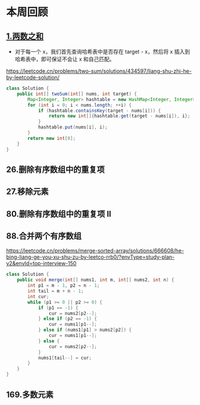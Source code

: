 # 本周回顾


## [1.两数之和](../../Problems/1两数之和.md)
- 对于每一个 x，我们首先查询哈希表中是否存在 target - x，然后将 x 插入到哈希表中，即可保证不会让 x 和自己匹配。  

https://leetcode.cn/problems/two-sum/solutions/434597/liang-shu-zhi-he-by-leetcode-solution/

```java
class Solution {
    public int[] twoSum(int[] nums, int target) {
        Map<Integer, Integer> hashtable = new HashMap<Integer, Integer>();
        for (int i = 0; i < nums.length; ++i) {
            if (hashtable.containsKey(target - nums[i])) {
                return new int[]{hashtable.get(target - nums[i]), i};
            }
            hashtable.put(nums[i], i);
        }
        return new int[0];
    }
}
```
## 26.删除有序数组中的重复项  

## 27.移除元素  
## 80.删除有序数组中的重复项 II
## 88.合并两个有序数组
https://leetcode.cn/problems/merge-sorted-array/solutions/666608/he-bing-liang-ge-you-xu-shu-zu-by-leetco-rrb0/?envType=study-plan-v2&envId=top-interview-150
```java
class Solution {
    public void merge(int[] nums1, int m, int[] nums2, int n) {
        int p1 = m - 1, p2 = n - 1;
        int tail = m + n - 1;
        int cur;
        while (p1 >= 0 || p2 >= 0) {
            if (p1 == -1) {
                cur = nums2[p2--];
            } else if (p2 == -1) {
                cur = nums1[p1--];
            } else if (nums1[p1] > nums2[p2]) {
                cur = nums1[p1--];
            } else {
                cur = nums2[p2--];
            }
            nums1[tail--] = cur;
        }
    }
}
```
## 169.多数元素


